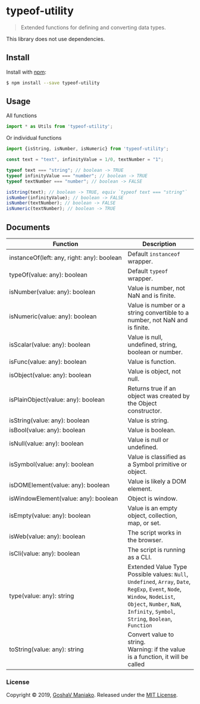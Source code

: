 # typeof-utility 

> Extended functions for defining and converting data types.

This library does not use dependencies.

## Install

Install with [npm](https://www.npmjs.com/):

```sh
$ npm install --save typeof-utility
```

## Usage

All functions

```js
import * as Utils from 'typeof-utility';
```

Or individual functions

```js
import {isString, isNumber, isNumeric} from 'typeof-utility';
```

```js
const text = "text", infinityValue = 1/0, textNumber = "1";

typeof text === "string"; // boolean -> TRUE
typeof infinityValue === "number"; // boolean -> TRUE
typeof textNumber === "number"; // boolean -> FALSE

isString(text); // boolean -> TRUE, equiv `typeof text === "string"`
isNumber(infinityValue); // boolean -> FALSE
isNumber(textNumber); // boolean -> FALSE
isNumeric(textNumber); // boolean -> TRUE
```

## Documents

| **Function** | **Description** |  
| --- | --- |
| instanceOf(left:&#160;any,&#160;right:&#160;any):&#160;boolean | Default `instanceof` wrapper. | 
| typeOf(value:&#160;any):&#160;boolean | Default `typeof` wrapper. | 
| isNumber(value:&#160;any):&#160;boolean | Value is number, not NaN and is finite. | 
| isNumeric(value:&#160;any):&#160;boolean | Value is number or a string convertible to a number, not NaN and is finite. | 
| isScalar(value:&#160;any):&#160;boolean | Value is null, undefined, string, boolean or number. | 
| isFunc(value:&#160;any):&#160;boolean | Value is function. | 
| isObject(value:&#160;any):&#160;boolean | Value is object, not null. | 
| isPlainObject(value:&#160;any):&#160;boolean | Returns true if an object was created by the Object constructor. | 
| isString(value:&#160;any):&#160;boolean | Value is string. | 
| isBool(value:&#160;any):&#160;boolean | Value is boolean. | 
| isNull(value:&#160;any):&#160;boolean | Value is null or undefined. | 
| isSymbol(value:&#160;any):&#160;boolean | Value is classified as a Symbol primitive or object. | 
| isDOMElement(value:&#160;any):&#160;boolean | Value is likely a DOM element. | 
| isWindowElement(value:&#160;any):&#160;boolean | Object is window. | 
| isEmpty(value:&#160;any):&#160;boolean | Value is an empty object, collection, map, or set. | 
| isWeb(value:&#160;any):&#160;boolean | The script works in the browser. | 
| isCli(value:&#160;any):&#160;boolean | The script is running as a CLI. | 
| type(value:&#160;any):&#160;string | Extended Value Type <br> Possible values: `Null`, `Undefined`, `Array`, `Date`, `RegExp`, `Event`, `Node`, `Window`, `NodeList`, `Object`, `Number`, `NaN`, `Infinity`, `Symbol`, `String`, `Boolean`, `Function` | 
| toString(value:&#160;any):&#160;string | Convert value to string. <br> Warning: if the value is a function, it will be called | 

### License

Copyright © 2019, [GoshaV Maniako](https://github.com/rozaverta).
Released under the [MIT License](LICENSE).